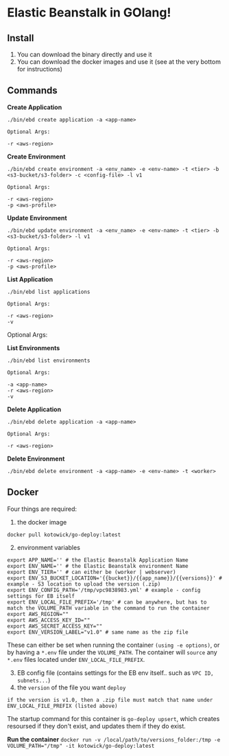 # Elastic Beanstalk in GOlang!

## Install
1. You can download the binary directly and use it
2. You can download the docker images and use it (see at the very bottom for instructions)

## Commands

**Create Application**
```
./bin/ebd create application -a <app-name>

Optional Args:

-r <aws-region>
```

**Create Environment**
```
./bin/ebd create environment -a <env_name> -e <env-name> -t <tier> -b <s3-bucket/s3-folder> -c <config-file> -l v1

Optional Args:

-r <aws-region>
-p <aws-profile>
```

**Update Environment**
```
./bin/ebd update environment -a <env_name> -e <env-name> -t <tier> -b <s3-bucket/s3-folder> -l v1

Optional Args:

-r <aws-region>
-p <aws-profile>
```

**List Application**
```
./bin/ebd list applications

Optional Args:

-r <aws-region>
-v
```
Optional Args:


**List Environments**
```
./bin/ebd list environments

Optional Args:

-a <app-name>
-r <aws-region>
-v
```

**Delete Application**
```
./bin/ebd delete application -a <app-name>

Optional Args:

-r <aws-region>
```

**Delete Environment**
```
./bin/ebd delete environment -a <app-name> -e <env-name> -t <worker>
```

## Docker

Four things are required:

1. the docker image
  ```
  docker pull kotowick/go-deploy:latest
  ```
2. environment variables
  ```
  export APP_NAME='' # the Elastic Beanstalk Application Name
  export ENV_NAME='' # the Elastic Beanstalk environment Name
  export ENV_TIER='' # can either be (worker | webserver)
  export ENV_S3_BUCKET_LOCATION='{{bucket}}/{{app_name}}/{{versions}}' # example - S3 location to upload the version (.zip)
  export ENV_CONFIG_PATH='/tmp/vpc9838983.yml' # example - config settings for EB itself
  export ENV_LOCAL_FILE_PREFIX='/tmp' # can be anywhere, but has to match the VOLUME_PATH variable in the command to run the container
  export AWS_REGION=""
  export AWS_ACCESS_KEY_ID=""
  export AWS_SECRET_ACCESS_KEY=""
  export ENV_VERSION_LABEL="v1.0" # same name as the zip file
  ```
  
  These can either be set when running the container `(using -e options)`, or by having a `*.env` file under the `VOLUME_PATH`. The container will `source` any `*.env` files located under `ENV_LOCAL_FILE_PREFIX`.
 
3. EB config file (contains settings for the EB env itself.. such as `VPC ID, subnets...`)
4. the `version` of the file you want `deploy`
  ```
  if the version is v1.0, then a .zip file must match that name under ENV_LOCAL_FILE_PREFIX (listed above)
  ```

The startup command for this container is `go-deploy upsert`, which creates resoursed if they don't exist, and updates them if they do exist.

**Run the container**
`docker run -v /local/path/to/versions_folder:/tmp -e VOLUME_PATH="/tmp" -it kotowick/go-deploy:latest`


